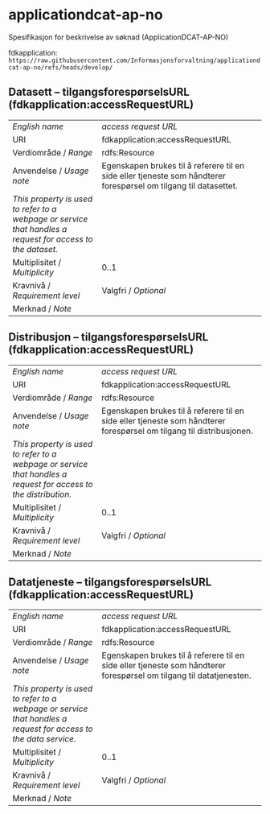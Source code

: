 # applicationdcat-ap-no
Spesifikasjon for beskrivelse av søknad (ApplicationDCAT-AP-NO)


fdkapplication: ```https://raw.githubusercontent.com/Informasjonsforvaltning/applicationdcat-ap-no/refs/heads/develop/```

## Datasett – tilgangsforespørselsURL (fdkapplication:accessRequestURL)

| | |
| --- | --- |
| _English name_ | _access request URL_ |
| URI | fdkapplication:accessRequestURL |
| Verdiområde / _Range_ | rdfs:Resource |
| Anvendelse / _Usage note_ | Egenskapen brukes til å referere til en side eller tjeneste som håndterer forespørsel om tilgang til datasettet. |
_This property is used to refer to a webpage or service that handles a request for access to the dataset._ |
| Multiplisitet / _Multiplicity_ | 0..1 |
| Kravnivå / _Requirement level_ | Valgfri / _Optional_ |
| Merknad / _Note_ |  |

## Distribusjon – tilgangsforespørselsURL (fdkapplication:accessRequestURL)

| | |
| --- | --- |
| _English name_ | _access request URL_ |
| URI | fdkapplication:accessRequestURL |
| Verdiområde / _Range_ | rdfs:Resource |
| Anvendelse / _Usage note_ | Egenskapen brukes til å referere til en side eller tjeneste som håndterer forespørsel om tilgang til distribusjonen. |
_This property is used to refer to a webpage or service that handles a request for access to the distribution._ |
| Multiplisitet / _Multiplicity_ | 0..1 |
| Kravnivå / _Requirement level_ | Valgfri / _Optional_ |
| Merknad / _Note_ |  |

## Datatjeneste – tilgangsforespørselsURL (fdkapplication:accessRequestURL)

| | |
| --- | --- |
| _English name_ | _access request URL_ |
| URI | fdkapplication:accessRequestURL |
| Verdiområde / _Range_ | rdfs:Resource |
| Anvendelse / _Usage note_ | Egenskapen brukes til å referere til en side eller tjeneste som håndterer forespørsel om tilgang til datatjenesten. |
_This property is used to refer to a webpage or service that handles a request for access to the data service._ |
| Multiplisitet / _Multiplicity_ | 0..1 |
| Kravnivå / _Requirement level_ | Valgfri / _Optional_ |
| Merknad / _Note_ |  |
